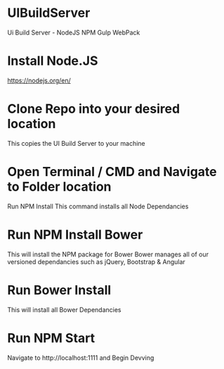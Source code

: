# UIBuildServer
Ui Build Server - NodeJS NPM Gulp WebPack

# Install Node.JS
https://nodejs.org/en/

# Clone Repo into your desired location
This copies the UI Build Server to your machine

# Open Terminal / CMD and Navigate to Folder location
Run NPM Install
This command installs all Node Dependancies

# Run NPM Install Bower
This will install the NPM package for Bower
Bower manages all of our versioned dependancies such as jQuery, Bootstrap & Angular

# Run Bower Install
This will install all Bower Dependancies

# Run NPM Start
Navigate to http://localhost:1111 and Begin Devving

